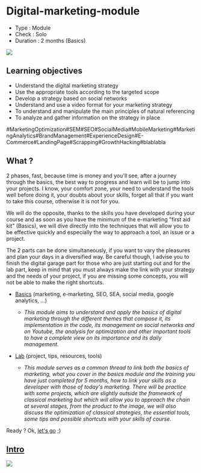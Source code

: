 # Digital-marketing-module

* Type : Module
* Check : Solo
* Duration : 2 months (Basics)

![](https://live.staticflickr.com/65535/49117082238_da771ca953_b.jpg)

## Learning objectives

* Understand the digital marketing strategy
* Use the appropriate tools according to the targeted scope
* Develop a strategy based on social networks
* Understand and use a video format for your marketing strategy
* To understand and manipulate the main principles of natural referencing
* To analyze and gather information on the strategy in place

#MarketingOptimization#SEM#SEO#SocialMedia#MobileMarketing#MarketingAnalytics#BrandManagement#ExperienceDesign#E-Commerce#LandingPage#Scrapping#GrowthHacking#blablabla

## What ?

2 phases, fast, because time is money and you'll see, after a journey through the basics, the best way to progress and learn will be to jump into your projects.
I know, your comfort zone, your need to understand the tools well before doing it, your doubts about your skills, forget all that if you want to take this course, otherwise it is not for you.

We will do the opposite, thanks to the skills you have developed during your course and as soon as you have the minimum of the e-marketing "first aid kit" (Basics), we will dive directly into the techniques that will allow you to be effective quickly and especially the way to approach a tool, an issue or a project.

The 2 parts can be done simultaneously, if you want to vary the pleasures and plan your days in a diversified way. Be careful though, I advise you to finish the digital garage part for those who are just starting out and for the lab part, keep in mind that you must always make the link with your strategy and the needs of your project, if you are missing some concepts, you will not be able to make the right shortcuts.

* [Basics](./Basics/0-Intro.md) (marketing, e-marketing, SEO, SEA, social media, google analytics, ...)
    - *This module aims to understand and apply the basics of digital marketing through the different themes that compose it, its implementation in the code, its management on social networks and on Youtube, the analysis for optimization and other important tools to have a complete view on its importance and its daily management.*

* [Lab](./Lab/) (project, tips, resources, tools)
    - *This module serves as a common thread to link both the basics of marketing, what you cover in the basics module and the training you have just completed for 5 months, how to link your skills as a developer with those of today's marketing. There will be practice with some projects, which are slightly outside the framework of classical marketing but which will allow you to approach the chain at several stages, from the product to the image, we will also discuss the optimization of classical strategies, the essential tools, some tips and possible shortcuts with your skills of course.*

Ready ? Ok, [let's go](./Basics/0-Intro.md) ;)

## [Intro ](./Basics/0-Intro.md)

![](https://media.giphy.com/media/BpGWitbFZflfSUYuZ9/giphy.gif)